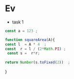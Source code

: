 # Ev
* task 1 
```javascript
const a = 123 ; 
```

```javascript
function squareArea(A){
const l  = A * 4  ; 
const  r = l / (2*Math.PI) ; 
 const s =  r*r;
 
return Number(s.toFixed(2))  ;
```


}